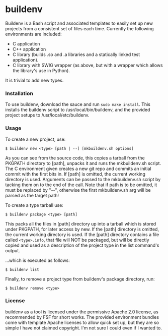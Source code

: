 buildenv
========

Buildenv is a Bash script and associated templates to easily set up new projects from a consistent set of files each time. Currently the following environments are included:

* C application
* C++ application
* C library (builds .so and .a libraries and a statically linked test application).
* C library with SWIG wrapper (as above, but with a wrapper which allows the library's use in Python).

It is trivial to add new types.

### Installation

To use buildenv, download the sauce and run `sudo make install`. This installs the buildenv script to /usr/local/bin/buildenv, and the provided project setups to /usr/local/etc/buildenv.

### Usage

To create a new project, use:

`$ buildenv new <type> [path | --] [mkbuildenv.sh options]`

As you can see from the source code, this copies a tarball from the PKGPATH directory to [path], unpacks it and runs the mkbuildenv.sh script. The C environment given creates a new git repo and commits an initial commit with the first bits in. If [path] is omitted, the current working directory is used. Arguments can be passed to the mkbuildenv.sh script by tacking them on to the end of the call. Note that if path is to be omitted, it must be replaced by "--", otherwise the first mkbuildenv.sh arg will be parsed as the target path!

To create a type tarball use:

`$ buildenv package <type> [path]`

This packs all the files in [path] directory up into a tarball which is stored under PKGPATH, for later access by new. If the [path] directory is omitted, the current working directory is used. If the [path] directory contains a file called `<type>.info`, that file will NOT be packaged, but will be directly copied and used as a description of the project type in the list command's output.

...which is executed as follows:

`$ buildenv list`

Finally, to remove a project type from buildenv's package directory, run:

`$ buildenv remove <type>`

### License

buildenv as a tool is licensed under the permissive Apache 2.0 license, as recommended by FSF for short works. The provided environment bundles come with template Apache licenses to allow quick set up, but they are so simple I have not claimed copyright. I'm not sure I could even if I wanted to.
